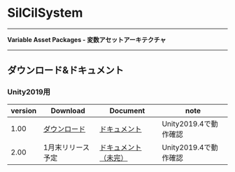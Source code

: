 # SilCilSystem

---

**Variable Asset Packages - 変数アセットアーキテクチャ**

---

## ダウンロード&ドキュメント

### Unity2019用

|version|Download|Document|note|
|-|-|-|-|
|1.00|[ダウンロード][release:ver100]|[ドキュメント][page:ver100]|Unity2019.4で動作確認|
|2.00|1月末リリース予定|[ドキュメント（未完）][page:ver200]|Unity2019.4で動作確認|

<!--- 参照 --->

[release:ver100]: https://github.com/TeamAojilu/UnityTeamDevTemplate/releases/download/v1.0/SilCilSystem_unity2019_ver100.unitypackage
[page:ver100]: ver100/index.md

[page:ver200]: ver200/index.md

